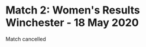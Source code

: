 
Match 2: Women's Results
Winchester \- 18 May 2020
==================================================


Match cancelled



